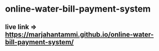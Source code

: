 # online-water-bill-payment-system
## live link => https://marjahantammi.github.io/online-water-bill-payment-system/
